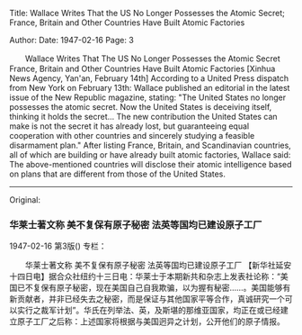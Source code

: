 Title: Wallace Writes That the US No Longer Possesses the Atomic Secret; France, Britain and Other Countries Have Built Atomic Factories

Author:
Date: 1947-02-16
Page: 3

　　Wallace Writes That
    The US No Longer Possesses the Atomic Secret
    France, Britain and Other Countries Have Built Atomic Factories
    [Xinhua News Agency, Yan'an, February 14th] According to a United Press dispatch from New York on February 13th: Wallace published an editorial in the latest issue of the New Republic magazine, stating: "The United States no longer possesses the atomic secret. Now the United States is deceiving itself, thinking it holds the secret... The new contribution the United States can make is not the secret it has already lost, but guaranteeing equal cooperation with other countries and sincerely studying a feasible disarmament plan." After listing France, Britain, and Scandinavian countries, all of which are building or have already built atomic factories, Wallace said: The above-mentioned countries will disclose their atomic intelligence based on plans that are different from those of the United States.



<hr /> 

Original: 


### 华莱士著文称  美不复保有原子秘密  法英等国均已建设原子工厂

1947-02-16
第3版()
专栏：

　　华莱士著文称
    美不复保有原子秘密
    法英等国均已建设原子工厂
    【新华社延安十四日电】据合众社纽约十三日电：华莱士于本期新共和杂志上发表社论称：“美国已不复保有原子秘密，现在美国自己自我欺骗，以为握有秘密……。美国能够有新贡献者，并非已经失去之秘密，而是保证与其他国家平等合作，真诚研究一个可以实行之裁军计划”。华氏在列举法、英，及斯堪的那维亚国家，均正在或已经建立原子工厂之后称：上述国家将根据与美国迥异之计划，公开他们的原子情报。
